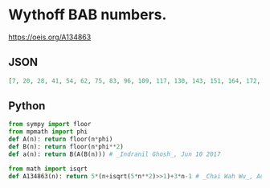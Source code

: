 # Wythoff BAB numbers\.
https://oeis.org/A134863
## JSON
```JSON
[7, 20, 28, 41, 54, 62, 75, 83, 96, 109, 117, 130, 143, 151, 164, 172, 185, 198, 206, 219, 227, 240, 253, 261, 274, 287, 295, 308, 316, 329, 342, 350, 363, 376, 384, 397, 405, 418, 431, 439, 452, 460, 473, 486, 494, 507, 520, 528, 541, 549, 562, 575, 583, 596]
```
## Python
```Python
from sympy import floor
from mpmath import phi
def A(n): return floor(n*phi)
def B(n): return floor(n*phi**2)
def a(n): return B(A(B(n))) # _Indranil Ghosh_, Jun 10 2017
```
```Python
from math import isqrt
def A134863(n): return 5*(n+isqrt(5*n**2)>>1)+3*n-1 # _Chai Wah Wu_, Aug 11 2022
```
